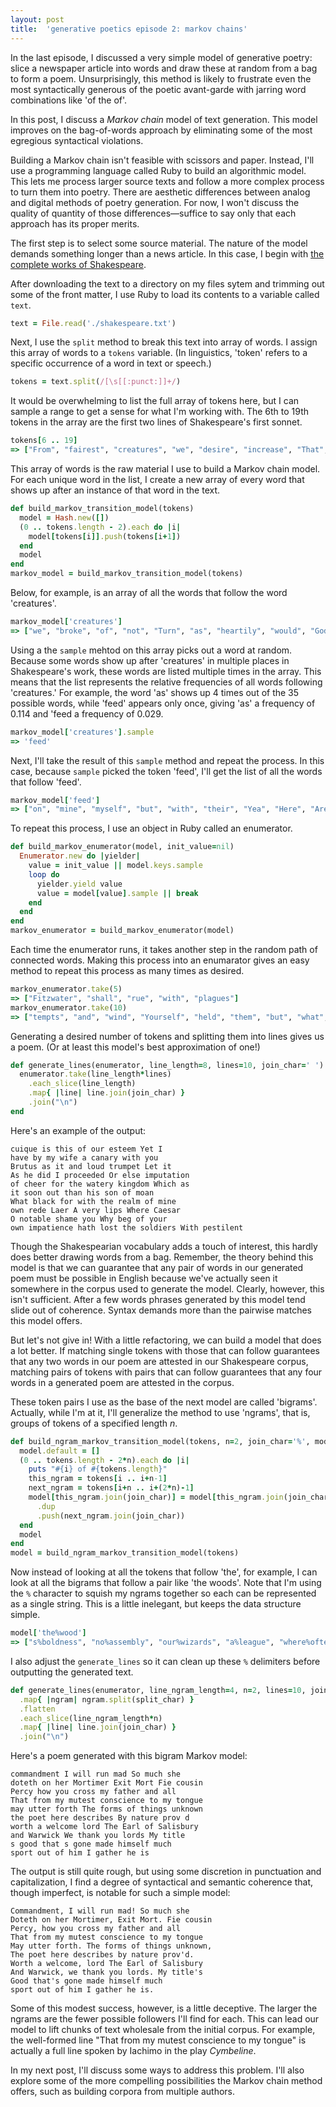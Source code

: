 ```yaml
---
layout: post
title:  'generative poetics episode 2: markov chains'
---
```


In the last episode, I discussed a very simple model of generative poetry:
slice a newspaper article into words and draw these at random from a bag to
form a poem.  Unsurprisingly, this method is likely to frustrate even the most
syntactically generous of the poetic avant-garde with jarring word combinations
like 'of the of'.

In this post, I discuss a *Markov chain* model of text generation. This model
improves on the bag-of-words approach by eliminating some of the most egregious
syntactical violations.

Building a Markov chain isn't feasible with scissors and paper. Instead, I'll
use a programming language called Ruby to build an algorithmic model.  This
lets me process larger source texts and follow a more complex process to turn
them into poetry. There are aesthetic differences between analog and digital
methods of poetry generation. For now, I won't discuss the quality of quantity
of those differences—suffice to say only that each approach has its proper
merits.

The first step is to select some source material. The nature of the model
demands something longer than a news article. In this case, I begin with [the
complete works of Shakespeare](http://www.gutenberg.org/ebooks/100).

After downloading the text to a directory on my files sytem and trimming out
some of the front matter, I use Ruby to load its contents to a variable called
`text`.

~~~ruby
text = File.read('./shakespeare.txt')
~~~

Next, I use the `split` method to break this text into array of words. I assign
this array of words to a `tokens` variable. (In linguistics, 'token' refers to
a specific occurrence of a word in text or speech.)

~~~ruby
tokens = text.split(/[\s[[:punct:]]+/)
~~~

It would be overwhelming to list the full array of tokens here, but I can
sample a range to get a sense for what I'm working with. The 6th to 19th
tokens in the array are the first two lines of Shakespeare's first sonnet.

~~~ruby
tokens[6 .. 19]
=> ["From", "fairest", "creatures", "we", "desire", "increase", "That", "thereby", "beauty", "s", "rose", "might", "never", "die"]
~~~

This array of words is the raw material I use to build a Markov chain model.
For each unique word in the list, I create a new array of every word that shows
up after an instance of that word in the text.

~~~ruby
def build_markov_transition_model(tokens)
  model = Hash.new([])
  (0 .. tokens.length - 2).each do |i|
    model[tokens[i]].push(tokens[i+1])
  end
  model
end
markov_model = build_markov_transition_model(tokens)
~~~

Below, for example, is an array of all the words that follow the word
'creatures'.

~~~ruby
markov_model['creatures']
=> ["we", "broke", "of", "not", "Turn", "as", "heartily", "would", "Gods", "But", "vile", "sitting", "and", "else", "their", "works", "feed", "That", "get", "as", "yet", "as", "ours", "are", "kings", "that", "Against", "are", "as", "living", "Whose", "want", "Which", "on", "Of"]
~~~

Using a the `sample` mehtod on this array picks out a word at random.  Because
some words show up after 'creatures' in multiple places in Shakespeare's work,
these words are listed multiple times in the array. This means that the list
represents the relative frequencies of all words following 'creatures.' For
example, the word 'as' shows up 4 times out of the 35 possible words, while
'feed' appears only once, giving 'as' a frequency of 0.114 and 'feed a
frequency of 0.029.

~~~ruby
markov_model['creatures'].sample
=> 'feed'
~~~

Next, I'll take the result of this `sample` method and repeat the process. In
this case, because `sample` picked the token 'feed', I'll get the list of
all the words that follow 'feed'.

~~~ruby
markov_model['feed']
=> ["on", "mine", "myself", "but", "with", "their", "Yea", "Here", "Are", "on", "and", "ORLANDO", "on", "IMOGEN", "again", "on", "and", "capons", "upon", "And", "Even", "A", "on", "like", "contention", "in", "and", "upon", "you", "it", "on", "upon", "their", "this", "That", "on", "were", "I", "grow", "fat", "upon", "nothing", "my", "my", "it", "upon", "on", "upon", "my", "it", "upon", "st", "my", "Although", "Most", "Than", "st", "not", "Tis", "him", "the", "on", "on", "his", "me", "SATURNINUS", "his", "TAMORA", "too", "for", "your", "on", "on", "on", "upon"]
~~~

To repeat this process, I use an object in Ruby called an enumerator.

~~~ruby
def build_markov_enumerator(model, init_value=nil)
  Enumerator.new do |yielder|
    value = init_value || model.keys.sample
    loop do
      yielder.yield value
      value = model[value].sample || break
    end
  end
end
markov_enumerator = build_markov_enumerator(model)
~~~

Each time the enumerator runs, it takes another step in the random path of
connected words. Making this process into an enumarator gives an easy method
to repeat this process as many times as desired.

~~~ruby
markov_enumerator.take(5)
=> ["Fitzwater", "shall", "rue", "with", "plagues"]
markov_enumerator.take(10)
=> ["tempts", "and", "wind", "Yourself", "held", "them", "but", "what", "say", "nay"]
~~~

Generating a desired number of tokens and splitting them into lines gives us
a poem. (Or at least this model's best approximation of one!)

~~~ruby
def generate_lines(enumerator, line_length=8, lines=10, join_char=' ')
  enumerator.take(line_length*lines)
    .each_slice(line_length)
    .map{ |line| line.join(join_char) }
    .join("\n")
end
~~~

Here's an example of the output:

~~~
cuique is this of our esteem Yet I
have by my wife a canary with you
Brutus as it and loud trumpet Let it
As he did I proceeded Or else imputation
of cheer for the watery kingdom Which as
it soon out than his son of moan
What black for with the realm of mine
own rede Laer A very lips Where Caesar
O notable shame you Why beg of your
own impatience hath lost the soldiers With pestilent
~~~

Though the Shakespearian vocabulary adds a touch of interest, this hardly does
better drawing words from a bag. Remember, the theory behind this model is that
we can guarantee that any pair of words in our generated poem must be possible
in English because we've actually seen it somewhere in the corpus used to
generate the model. Clearly, however, this isn't sufficient. After a few words
phrases generated by this model tend slide out of coherence. Syntax demands
more than the pairwise matches this model offers.

But let's not give in! With a little refactoring, we can build a model that
does a lot better. If matching single tokens with those that can follow
guarantees that any two words in our poem are attested in our Shakespeare
corpus, matching pairs of tokens with pairs that can follow guarantees that
any four words in a generated poem are attested in the corpus.

These token pairs I use as the base of the next model are called 'bigrams'.
Actually, while I'm at it, I'll generalize the method to use 'ngrams', that is,
groups of tokens of a specified length *n*.

~~~ruby
def build_ngram_markov_transition_model(tokens, n=2, join_char='%', model={})
  model.default = []
  (0 .. tokens.length - 2*n).each do |i|
    puts "#{i} of #{tokens.length}"
    this_ngram = tokens[i .. i+n-1]
    next_ngram = tokens[i+n .. i+(2*n)-1]
    model[this_ngram.join(join_char)] = model[this_ngram.join(join_char)]
      .dup
      .push(next_ngram.join(join_char))
  end
  model
end
model = build_ngram_markov_transition_model(tokens)
~~~

Now instead of looking at all the tokens that follow 'the', for example, I can
look at all the bigrams that follow a pair like 'the woods'. Note that I'm
using the `%` character to squish my ngrams together so each can be represented
as a single string. This is a little inelegant, but keeps the data structure
simple.

~~~ruby
model['the%wood']
=> ["s%boldness", "no%assembly", "our%wizards", "a%league", "where%often", "will%he", "HELENA%Ay", "Enter%TITANIA", "And%to" "Enter%OBERON", "go%swifter", "Seeking%sweet", "I%measuring", "There%is"]
~~~

I also adjust the `generate_lines` so it can clean up these `%` delimiters
before outputting the generated text.

~~~ruby
def generate_lines(enumerator, line_ngram_length=4, n=2, lines=10, join_char=' ', split_char='%')
  .map{ |ngram| ngram.split(split_char) }
  .flatten
  .each_slice(line_ngram_length*n)
  .map{ |line| line.join(join_char) }
  .join("\n")
~~~

Here's a poem generated with this bigram Markov model:

~~~
commandment I will run mad So much she
doteth on her Mortimer Exit Mort Fie cousin
Percy how you cross my father and all
That from my mutest conscience to my tongue
may utter forth The forms of things unknown
the poet here describes By nature prov d
worth a welcome lord The Earl of Salisbury
and Warwick We thank you lords My title
s good that s gone made himself much
sport out of him I gather he is
~~~

The output is still quite rough, but using some discretion in punctuation and
capitalization, I find a degree of syntactical and semantic coherence that,
though imperfect, is notable for such a simple model:

~~~
Commandment, I will run mad! So much she
Doteth on her Mortimer, Exit Mort. Fie cousin
Percy, how you cross my father and all
That from my mutest conscience to my tongue
May utter forth. The forms of things unknown,
The poet here describes by nature prov'd.
Worth a welcome, lord The Earl of Salisbury
And Warwick, we thank you lords. My title's
Good that's gone made himself much
sport out of him I gather he is.
~~~

Some of this modest success, however, is a little deceptive. The larger the
ngrams are the fewer possible followers I'll find for each.  This can lead our
model to lift chunks of text wholesale from the initial corpus. For example,
the well-formed line "That from my mutest conscience to my tongue" is actually
a full line spoken by Iachimo in the play *Cymbeline*.

In my next post, I'll discuss some ways to address this problem. I'll also
explore some of the more compelling possibilities the Markov chain method
offers, such as building corpora from multiple authors.
